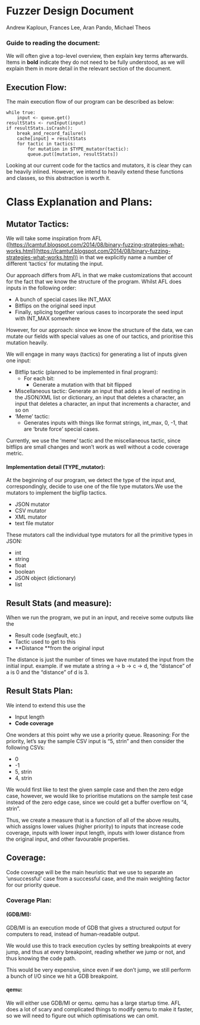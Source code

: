 

# Fuzzer Design Document

Andrew Kaploun, Frances Lee, Aran Pando, Michael Theos


### Guide to reading the document:

We will often give a top-level overview, then explain key terms afterwards. Items in **bold** indicate they do not need to be fully understood, as we will explain them in more detail in the relevant section of the document.


## Execution Flow:

The main execution flow of our program can be described as below:


```
while true:
	input <- queue.get()
resultStats <- runInput(input)
if resultStats.isCrash():
	break_and_record_failure()
	cache[input] = resultStats
	for tactic in tactics:
		for mutation in $TYPE_mutator(tactic):
    	queue.put([mutation, resultStats])
```


Looking at our current code for the tactics and mutators, it is clear they can be heavily inlined. However, we intend to heavily extend these functions and classes, so this abstraction is worth it. 


# Class Explanation and Plans:


## Mutator Tactics:

We will take some inspiration from AFL ([https://lcamtuf.blogspot.com/2014/08/binary-fuzzing-strategies-what-works.html](https://lcamtuf.blogspot.com/2014/08/binary-fuzzing-strategies-what-works.html)) in that we explicitly name a number of different ‘tactics’ for mutating the input.

Our approach differs from AFL in that we make customizations that account for the fact that we know the structure of the program. Whilst AFL does inputs in the following order:



*   A bunch of special cases like INT_MAX
*   Bitflips on the original seed input
*   Finally, splicing together various cases to incorporate the seed input with INT_MAX somewhere

However, for our approach: since we know the structure of the data, we can mutate our fields with special values as one of our tactics, and prioritise this mutation heavily.

We will engage in many ways (tactics) for generating a list of inputs given one input:



*   Bitflip tactic (planned to be implemented in final program): 
    *   For each bit:
        *   Generate a mutation with that bit flipped
*   Miscellaneous tactic: Generate an input that adds a level of nesting in the JSON/XML list or dictionary, an input that deletes a character, an input that deletes a character, an input that increments a character, and so on
*   ‘Meme’ tactic:
    *   Generates inputs with things like format strings, int_max, 0, -1, that are ‘brute force’ special cases. 

Currently, we use the ‘meme’ tactic and the miscellaneous tactic, since bitflips are small changes and won’t work as well without a code coverage metric.


#### Implementation detail (TYPE_mutator):

At the beginning of our program, we detect the type of the input and, correspondingly, decide to use one of the file type mutators.We use the mutators to implement the bigflip tactics. 



*   JSON mutator
*   CSV mutator
*   XML mutator
*   text file mutator

These mutators call the individual type mutators for all the primitive types in JSON:



*   int
*   string
*   float
*   boolean
*   JSON object (dictionary)
*   list


## Result Stats (and **measure**):

When we run the program, we put in an input, and receive some outputs like the 



*   Result code (segfault, etc.)
*   Tactic used to get to this 
*   **Distance **from the original input

The distance is just the number of times we have mutated the input from the initial input. example. if we mutate a string a -> b -> c -> d, the “distance” of a is 0 and the “distance” of d is 3. 


## Result Stats Plan:

We intend to extend this use the 

*   Input length 
*   **Code coverage**

One wonders at this point why we use a priority queue. Reasoning: For the priority, let’s say the sample CSV input is “5, strin” and then consider the following CSVs:



*   0
*   -1
*   5, strin
*   4, strin

We would first like to test the given sample case and then the zero edge case, however, we would like to prioritise mutations on the sample test case instead of the zero edge case, since we could get a buffer overflow on “4, strin”. 

Thus, we create a measure that is a function of all of the above results, which assigns lower values (higher priority) to inputs that increase code coverage, inputs with lower input length, inputs with lower distance from the original input, and other favourable properties. 


## Coverage:

Code coverage will be the main heuristic that we use to separate an ‘unsuccessful’ case from a successful case, and the main weighting factor for our priority queue. 


### Coverage Plan: 


#### (GDB/MI):

GDB/MI is an execution mode of GDB that gives a structured output for computers to read, instead of human-readable output.

We would use this to track execution cycles by setting breakpoints at every jump, and thus at every breakpoint, reading whether we jump or not, and thus knowing the code path. 

This would be very expensive, since even if we don’t jump, we still perform a bunch of I/O since we hit a GDB breakpoint.


#### qemu:

We will either use GDB/MI or qemu. qemu has a large startup time. AFL does a lot of scary and complicated things to modify qemu to make it faster, so we will need to figure out which optimisations we can omit.
